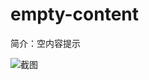 # empty-content

简介：空内容提示

![截图](https://unpkg.com/@icedesign/empty-content-block/screenshot.png)





